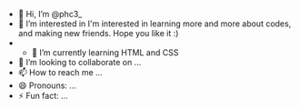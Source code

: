 - 👋 Hi, I’m @phc3_
- 👀 I’m interested in I'm interested in learning more and more about codes, and making new friends. Hope you like it :)
- - 🌱 I’m currently learning HTML and CSS
- 💞️ I’m looking to collaborate on ...
- 📫 How to reach me ...
- 😄 Pronouns: ...
- ⚡ Fun fact: ...

<!---
phc3-html/phc3-html is a ✨ special ✨ repository because its `README.md` (this file) appears on your GitHub profile.
You can click the Preview link to take a look at your changes.
--->
